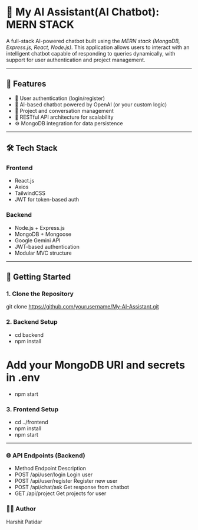# 🤖 My AI Assistant(AI Chatbot):  MERN STACK

A full-stack AI-powered chatbot built using the *MERN stack (MongoDB, Express.js, React, Node.js)*. This application allows users to interact with an intelligent chatbot capable of responding to queries dynamically, with support for user authentication and project management.

---

## 🚀 Features

- 🔐 User authentication (login/register)
- 💬 AI-based chatbot powered by OpenAI (or your custom logic)
- 📂 Project and conversation management
- 🧠 RESTful API architecture for scalability
- ⚙ MongoDB integration for data persistence

---

## 🛠 Tech Stack

### Frontend
- React.js
- Axios
- TailwindCSS 
- JWT for token-based auth

### Backend
- Node.js + Express.js
- MongoDB + Mongoose
- Google Gemini API
- JWT-based authentication
- Modular MVC structure

---

## 🧪 Getting Started

### 1. Clone the Repository
git clone https://github.com/yourusername/My-AI-Assistant.git


### 2. Backend Setup
- cd backend
- npm install
  
# Add your MongoDB URI and secrets in .env
- npm start

### 3. Frontend Setup
- cd ../frontend
- npm install
- npm start

---

### 🌐 API Endpoints (Backend)
- Method	Endpoint	        Description
- POST	/api/user/login	    Login user
- POST	/api/user/register	Register new user
- POST	/api/chat/ask	      Get response from chatbot
- GET	  /api/project	      Get projects for user

### 🙋‍♂ Author
Harshit Patidar

